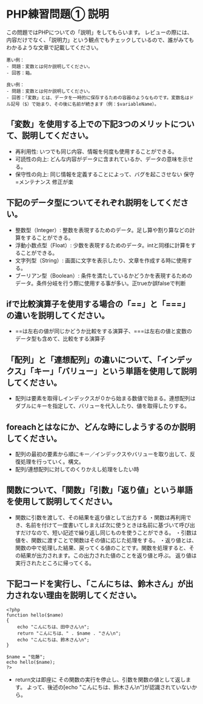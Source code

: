 # PHP練習問題① 説明
この問題ではPHPについての「説明」をしてもらいます。
レビューの際には、内容だけでなく、「説明力」という観点でもチェックしているので、誰がみてもわかるような文章で記載してください。

```
悪い例：
- 問題：変数とは何か説明してください。
- 回答：箱。

良い例：
- 問題：変数とは何か説明してください。
- 回答：「変数」とは、データを一時的に保存するための容器のようなものです。変数名はドル記号（$）で始まり、その後に名前が続きます（例：$variableName）。
```

## 「変数」を使用する上での下記3つのメリットについて、説明してください。
- 再利用性: いつでも同じ内容、情報を何度も使用することができる。
- 可読性の向上: どんな内容がデータに含まれているか、データの意味を示せる。
- 保守性の向上: 同じ情報を定義することによって、バグを起こさせない 保守=メンテナンス 修正が楽


## 下記のデータ型についてそれぞれ説明をしてください。
- 整数型（Integer）: 整数を表現するためのデータ。足し算や割り算などの計算をすることができる。
- 浮動小数点型（Float）: 少数を表現するためのデータ。intと同様に計算をすることができる。
- 文字列型（String）: 画面に文字を表示したり、文章を作成する時に使用する。
- ブーリアン型（Boolean）: 条件を満たしているかどうかを表現するためのデータ。条件分岐を行う際に使用する事が多い。正trueか誤falseで判断


## ifで比較演算子を使用する場合の「==」と「===」の違いを説明してください。
- ==は左右の値が同じかどうか比較をする演算子、===は左右の値と変数のデータ型も含めて、比較をする演算子

## 「配列」と「連想配列」の違いについて、「インデックス」「キー」「バリュー」という単語を使用して説明してください。
- 配列は要素を取得しインデックスが０から始まる数値で始まる。連想配列はダブルにキーを指定して、バリューを代入したり、値を取得したりする。

## foreachとはなにか、どんな時にしようするのか説明してください。
- 配列の最初の要素から順にキー／インデックスやバリューを取り出して、反復処理を行っていく。構文。
- 配列/連想配列に対してのくりかえし処理をしたい時

## 関数について、「関数」「引数」「返り値」という単語を使用して説明してください。
- 関数に引数を渡して、その結果を返り値として出力する
・関数は再利用でき、名前を付けて一度書いてしまえば次に使うときは名前に基づいて呼び出すだけなので、短い記述で繰り返し同じものを使うことができる。
・引数は値を、関数に渡すことで関数はその値に応じた処理をする。
・返り値とは、関数の中で処理した結果、戻ってくる値のことです。関数を処理すると、その結果が出力されます。この出力された値のことを返り値と呼ぶ。
返り値は実行されたところに帰ってくる。

## 下記コードを実行し、「こんにちは、鈴木さん」が出力されない理由を説明してください。
```
<?php
function hello($name)
{
    echo "こんにちは、田中さん\n";
    return "こんにちは、" . $name . "さん\n";
    echo "こんにちは、鈴木さん\n";
}

$name = "佐藤";
echo hello($name);
?>
```
- return文は即座に その関数の実行を停止し、引数を関数の値として返します。
よって、後述の[echo "こんにちは、鈴木さん\n"]が認識されていないから。
